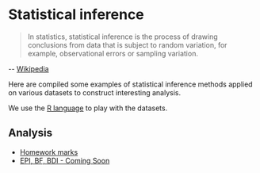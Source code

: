# Statistical inference

> In statistics, statistical inference is the process of drawing conclusions from data that is subject to random variation, for example, observational errors or sampling variation.

-- [Wikipedia](https://en.wikipedia.org/wiki/Statistical_inference)

Here are compiled some examples of statistical inference methods applied on various datasets to construct interesting analysis.

We use the [R language](http://www.r-project.org) to play with the datasets.

## Analysis

* [Homework marks](https://github.com/ThibWeb/statistical-inference/blob/master/marks/marks-data.md)
* [EPI, BF, BDI - Coming Soon](https://github.com/ThibWeb/statistical-inference/blob/master/epi-bf-bdi/epi-bf-bdi-data.md)
